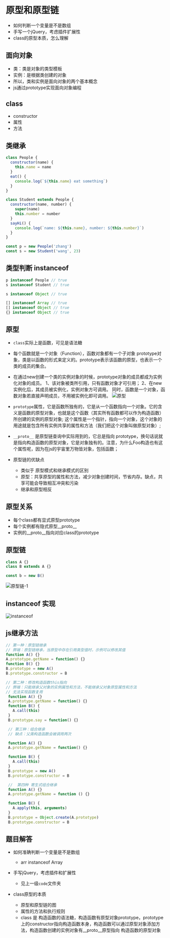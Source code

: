 # 原型和原型链

* 如何判断一个变量是不是数组
* 手写一个jQuery，考虑插件扩展性
* class的原型本质，怎么理解

## 面向对象

* 类：类是对象的类型模板
* 实例：是根据类创建的对象
* 所以，类和实例是面向对象的两个基本概念
* js通过prototype实现面向对象编程

## class

* constructor
* 属性
* 方法

## 类继承

```js
class People {
  constructor(name) {
    this.name = name
  }
  eat() {
    console.log(`${this.name} eat something`)
  }
}

class Student extends People {
  constructor(name, number) {
    super(name)
    this.number = number
  }
  sayHi() {
    console.log(`name: ${this.name}, number: ${this.number}`)
  }
} 

const p = new People('zhang')
const s = new Student('wang', 23)
```

## 类型判断 instanceof

```js
p instanceof People // true
s instanceof Student // true

s instanceof Object // true

[] instanceof Array // true
[] instanceof Object // true
{} instanceof Object // true


```

## 原型

* `class`实际上是函数，可见是语法糖
* 每个函数就是一个对象（Function），函数对象都有一个子对象 prototype对象，类是以函数的形式来定义的。prototype表示该函数的原型，也表示一个类的成员的集合。
* 在通过new创建一个类的实例对象的时候，prototype对象的成员都成为实例化对象的成员。
1、该对象被类所引用，只有函数对象才可引用；
2、在new实例化后，其成员被实例化，实例对象方可调用。
同时，函数是一个对象，函数对象若直接声明成员，不用被实例化即可调用。
![原型](./img/原型.png)
* `prototype`属性，它是函数所独有的，它是从一个函数指向一个对象。它的含义是函数的原型对象，也就是这个函数（其实所有函数都可以作为构造函数）所创建的实例的原型对象; 这个属性是一个指针，指向一个对象，这个对象的用途就是包含所有实例共享的属性和方法（我们把这个对象叫做原型对象）;
* `__proto__` 是原型链查询中实际用到的，它总是指向 prototype，换句话说就是指向构造函数的原型对象，它是对象独有的。注意，为什么Foo构造也有这个属性呢，因为在js的宇宙里万物皆对象，包括函数；

* 原型链的优缺点
  * 类似于 原型模式和继承模式的区别
  * 原型：共享原型的属性和方法，减少对象创建时间，节省内存。缺点，共享可能会导致相互冲突和污染
  * 继承和原型相反

## 原型关系

* 每个class都有显式原型prototype
* 每个实例都有隐式原型__proto__
* 实例的__proto__指向对应class的prototype

## 原型链

```js
class A {}
class B extends A {}

const b = new B()
```

![原型链-1](./img/%E5%8E%9F%E5%9E%8B%E9%93%BE-1.png)

## instanceof 实现

![instanceof](./img/instanceof.png)

## js继承方法

```js
// 第一种：原型链继承
// 弊端：原型链继承，当原型中存在引用类型值时，示例可以修改其值
function A() {}
A.prototype.getName = function() {}
function B() {}
B.prototype = new A()
B.prototype.constructor = B

// 第二种：修改构造函数this指向
// 弊端：只能继承父对象的实例属性和方法，不能继承父对象原型属性和方法
// 无法实现函数复用
 function A() {}
 A.prototype.getName = function() {}
 function B() {
   A.call(this)
 }
 B.prototype.say = function() {}

 // 第三种：组合继承
 // 缺点：父类构造函数会被调用两次

 function A() {}
 A.prototype.getName = function() {}

 function B() {
   A.call(this)
 }
 B.prototype = new A()
 B.prototype.constructor = B

 //  第四种 寄生式组合继承
 function A() {}
 A.prototype.getName = function () {}

 function B() {
   A.apply(this, arguments)
 }
 B.prototype = Object.create(A.prototype)
 B.prototype.constructor = B
```

## 题目解答

* 如何准确判断一个变量是不是数组
  * arr instanceof Array

* 手写jQuery，考虑插件和扩展性
  * 见上一级`code`文件夹

* class原型的本质
  * 原型和原型链的图
  * 属性的方法和执行规则
  * class 是 构造函数的语法糖，构造函数有原型对象prototype，prototype上的constructor指向构造函数本身，构造函数可以通过原型对象添加方法，构造函数创建的实例对象有__proto__原型指向 构造函数的原型对象
